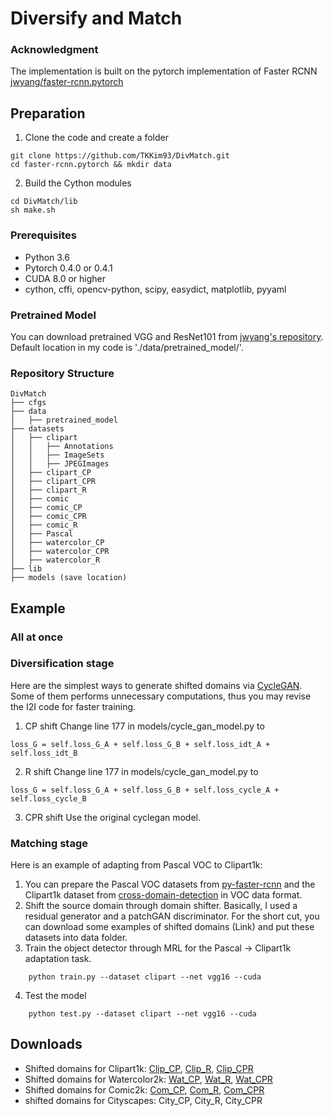 # Diversify and Match 

### Acknowledgment

The implementation is built on the pytorch implementation of Faster RCNN [jwyang/faster-rcnn.pytorch](https://github.com/jwyang/faster-rcnn.pytorch)


## Preparation
1. Clone the code and create a folder
```
git clone https://github.com/TKKim93/DivMatch.git
cd faster-rcnn.pytorch && mkdir data
```

2. Build the Cython modules
```Shell
cd DivMatch/lib
sh make.sh
``` 

### Prerequisites

* Python 3.6
* Pytorch 0.4.0 or 0.4.1
* CUDA 8.0 or higher
* cython, cffi, opencv-python, scipy, easydict, matplotlib, pyyaml

### Pretrained Model
You can download pretrained VGG and ResNet101 from [jwyang's repository](https://github.com/jwyang/faster-rcnn.pytorch). Default location in my code is './data/pretrained_model/'.

### Repository Structure
```
DivMatch
├── cfgs
├── data
│   ├── pretrained_model
├── datasets
│   ├── clipart
│   │   ├── Annotations
│   │   ├── ImageSets
│   │   ├── JPEGImages
│   ├── clipart_CP
│   ├── clipart_CPR
│   ├── clipart_R
│   ├── comic
│   ├── comic_CP
│   ├── comic_CPR
│   ├── comic_R
│   ├── Pascal
│   ├── watercolor_CP
│   ├── watercolor_CPR
│   ├── watercolor_R
├── lib
├── models (save location)
```

## Example
### All at once


### Diversification stage
Here are the simplest ways to generate shifted domains via [CycleGAN](https://github.com/junyanz/pytorch-CycleGAN-and-pix2pix). Some of them performs unnecessary computations, thus you may revise the I2I code for faster training.
1. CP shift
Change line 177 in models/cycle_gan_model.py to
```
loss_G = self.loss_G_A + self.loss_G_B + self.loss_idt_A + self.loss_idt_B
```
2. R shift
Change line 177 in models/cycle_gan_model.py to
```
loss_G = self.loss_G_A + self.loss_G_B + self.loss_cycle_A + self.loss_cycle_B
```
3. CPR shift
Use the original cyclegan model.

### Matching stage
Here is an example of adapting from Pascal VOC to Clipart1k:
1. You can prepare the Pascal VOC datasets from [py-faster-rcnn](https://github.com/rbgirshick/py-faster-rcnn) and the Clipart1k dataset from [cross-domain-detection](https://github.com/naoto0804/cross-domain-detection) in VOC data format.
2. Shift the source domain through domain shifter. Basically, I used a residual generator and a patchGAN discriminator. For the short cut, you can download some examples of shifted domains (Link) and put these datasets into data folder.
3. Train the object detector through MRL for the Pascal -> Clipart1k adaptation task.
```
    python train.py --dataset clipart --net vgg16 --cuda
```
4. Test the model
```
    python test.py --dataset clipart --net vgg16 --cuda
```

## Downloads
* Shifted domains for Clipart1k: [Clip_CP](https://drive.google.com/open?id=1k1Yn1IMwffCFE_MTfC4WvlajWS9a783G), [Clip_R](https://drive.google.com/open?id=1whHjLyqL3-mkYoXXhAFDu7rYzoe9MoM_), [Clip_CPR](https://drive.google.com/open?id=1Tq3pQRwCOezyRtxf69ZVO8fUA_E64Tbt)
* Shifted domains for Watercolor2k: [Wat_CP](https://drive.google.com/open?id=1i_q6ySLtE3353Wep5Gz32YhEi0ahuEtD), [Wat_R](https://drive.google.com/open?id=1NTq0GN9H8nnl2D8A5pbye890HjWKsP8Q), [Wat_CPR](https://drive.google.com/open?id=1MTIvekWwnUih1o1oYZ-qbkRsAti3utos)
* Shifted domains for Comic2k: [Com_CP](https://drive.google.com/open?id=1JJPRmSUaIW_FC57sguNHFwnuOk9do3Vc), [Com_R](https://drive.google.com/open?id=1ixrslHKiluiKWppwzFszXYlsEXWpWVru), [Com_CPR](https://drive.google.com/open?id=1oGcSwNpTL-IJ0G3Ao71Ke4ZPfxMYj8In)
* shifted domains for Cityscapes: City_CP, City_R, City_CPR
